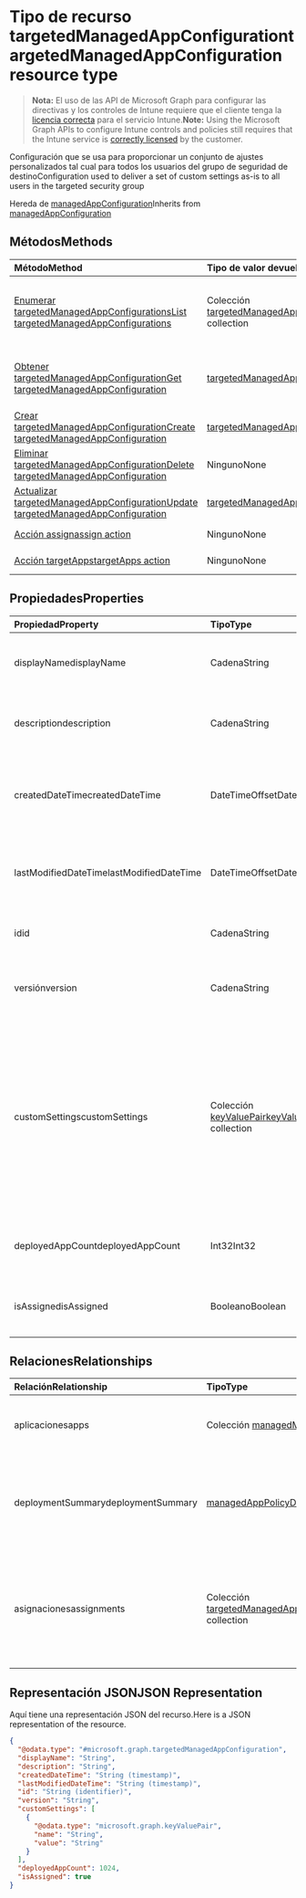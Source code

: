 # <a name="targetedmanagedappconfiguration-resource-type"></a><span data-ttu-id="b201d-101">Tipo de recurso targetedManagedAppConfiguration</span><span class="sxs-lookup"><span data-stu-id="b201d-101">targetedManagedAppConfiguration resource type</span></span>

> <span data-ttu-id="b201d-102">**Nota:** El uso de las API de Microsoft Graph para configurar las directivas y los controles de Intune requiere que el cliente tenga la [licencia correcta](https://go.microsoft.com/fwlink/?linkid=839381) para el servicio Intune.</span><span class="sxs-lookup"><span data-stu-id="b201d-102">**Note:** Using the Microsoft Graph APIs to configure Intune controls and policies still requires that the Intune service is [correctly licensed](https://go.microsoft.com/fwlink/?linkid=839381) by the customer.</span></span>

<span data-ttu-id="b201d-103">Configuración que se usa para proporcionar un conjunto de ajustes personalizados tal cual para todos los usuarios del grupo de seguridad de destino</span><span class="sxs-lookup"><span data-stu-id="b201d-103">Configuration used to deliver a set of custom settings as-is to all users in the targeted security group</span></span>

<span data-ttu-id="b201d-104">Hereda de [managedAppConfiguration](../resources/intune_mam_managedappconfiguration.md)</span><span class="sxs-lookup"><span data-stu-id="b201d-104">Inherits from [managedAppConfiguration](../resources/intune_mam_managedappconfiguration.md)</span></span>

## <a name="methods"></a><span data-ttu-id="b201d-105">Métodos</span><span class="sxs-lookup"><span data-stu-id="b201d-105">Methods</span></span>
|<span data-ttu-id="b201d-106">Método</span><span class="sxs-lookup"><span data-stu-id="b201d-106">Method</span></span>|<span data-ttu-id="b201d-107">Tipo de valor devuelto</span><span class="sxs-lookup"><span data-stu-id="b201d-107">Return Type</span></span>|<span data-ttu-id="b201d-108">Descripción</span><span class="sxs-lookup"><span data-stu-id="b201d-108">Description</span></span>|
|:---|:---|:---|
|[<span data-ttu-id="b201d-109">Enumerar targetedManagedAppConfigurations</span><span class="sxs-lookup"><span data-stu-id="b201d-109">List targetedManagedAppConfigurations</span></span>](../api/intune_mam_targetedmanagedappconfiguration_list.md)|<span data-ttu-id="b201d-110">Colección [targetedManagedAppConfiguration](../resources/intune_mam_targetedmanagedappconfiguration.md)</span><span class="sxs-lookup"><span data-stu-id="b201d-110">[targetedManagedAppConfiguration](../resources/intune_mam_targetedmanagedappconfiguration.md) collection</span></span>|<span data-ttu-id="b201d-111">Enumere las propiedades y las relaciones de los objetos [targetedManagedAppConfiguration](../resources/intune_mam_targetedmanagedappconfiguration.md).</span><span class="sxs-lookup"><span data-stu-id="b201d-111">List properties and relationships of the [targetedManagedAppConfiguration](../resources/intune_mam_targetedmanagedappconfiguration.md) objects.</span></span>|
|[<span data-ttu-id="b201d-112">Obtener targetedManagedAppConfiguration</span><span class="sxs-lookup"><span data-stu-id="b201d-112">Get targetedManagedAppConfiguration</span></span>](../api/intune_mam_targetedmanagedappconfiguration_get.md)|[<span data-ttu-id="b201d-113">targetedManagedAppConfiguration</span><span class="sxs-lookup"><span data-stu-id="b201d-113">targetedManagedAppConfiguration</span></span>](../resources/intune_mam_targetedmanagedappconfiguration.md)|<span data-ttu-id="b201d-114">Lea las propiedades y las relaciones del objeto [targetedManagedAppConfiguration](../resources/intune_mam_targetedmanagedappconfiguration.md).</span><span class="sxs-lookup"><span data-stu-id="b201d-114">Read properties and relationships of [plannerPlanDetails](../resources/intune_mam_targetedmanagedappconfiguration.md) object.</span></span>|
|[<span data-ttu-id="b201d-115">Crear targetedManagedAppConfiguration</span><span class="sxs-lookup"><span data-stu-id="b201d-115">Create targetedManagedAppConfiguration</span></span>](../api/intune_mam_targetedmanagedappconfiguration_create.md)|[<span data-ttu-id="b201d-116">targetedManagedAppConfiguration</span><span class="sxs-lookup"><span data-stu-id="b201d-116">targetedManagedAppConfiguration</span></span>](../resources/intune_mam_targetedmanagedappconfiguration.md)|<span data-ttu-id="b201d-117">Cree un objeto [targetedManagedAppConfiguration](../resources/intune_mam_targetedmanagedappconfiguration.md).</span><span class="sxs-lookup"><span data-stu-id="b201d-117">Create a new [plannerBucket](../resources/intune_mam_targetedmanagedappconfiguration.md) object.</span></span>|
|[<span data-ttu-id="b201d-118">Eliminar targetedManagedAppConfiguration</span><span class="sxs-lookup"><span data-stu-id="b201d-118">Delete targetedManagedAppConfiguration</span></span>](../api/intune_mam_targetedmanagedappconfiguration_delete.md)|<span data-ttu-id="b201d-119">Ninguno</span><span class="sxs-lookup"><span data-stu-id="b201d-119">None</span></span>|<span data-ttu-id="b201d-120">Elimina un [targetedManagedAppConfiguration](../resources/intune_mam_targetedmanagedappconfiguration.md).</span><span class="sxs-lookup"><span data-stu-id="b201d-120">Deletes a [targetedManagedAppConfiguration](../resources/intune_mam_targetedmanagedappconfiguration.md).</span></span>|
|[<span data-ttu-id="b201d-121">Actualizar targetedManagedAppConfiguration</span><span class="sxs-lookup"><span data-stu-id="b201d-121">Update targetedManagedAppConfiguration</span></span>](../api/intune_mam_targetedmanagedappconfiguration_update.md)|[<span data-ttu-id="b201d-122">targetedManagedAppConfiguration</span><span class="sxs-lookup"><span data-stu-id="b201d-122">targetedManagedAppConfiguration</span></span>](../resources/intune_mam_targetedmanagedappconfiguration.md)|<span data-ttu-id="b201d-123">Actualice las propiedades de un objeto [targetedManagedAppConfiguration](../resources/intune_mam_targetedmanagedappconfiguration.md).</span><span class="sxs-lookup"><span data-stu-id="b201d-123">Update the properties of a [calendar](../resources/intune_mam_targetedmanagedappconfiguration.md) object.</span></span>|
|[<span data-ttu-id="b201d-124">Acción assign</span><span class="sxs-lookup"><span data-stu-id="b201d-124">assign action</span></span>](../api/intune_mam_targetedmanagedappconfiguration_assign.md)|<span data-ttu-id="b201d-125">Ninguno</span><span class="sxs-lookup"><span data-stu-id="b201d-125">None</span></span>|<span data-ttu-id="b201d-126">Todavía no documentado</span><span class="sxs-lookup"><span data-stu-id="b201d-126">Not yet documented</span></span>|
|[<span data-ttu-id="b201d-127">Acción targetApps</span><span class="sxs-lookup"><span data-stu-id="b201d-127">targetApps action</span></span>](../api/intune_mam_targetedmanagedappconfiguration_targetapps.md)|<span data-ttu-id="b201d-128">Ninguno</span><span class="sxs-lookup"><span data-stu-id="b201d-128">None</span></span>|<span data-ttu-id="b201d-129">Todavía no documentado</span><span class="sxs-lookup"><span data-stu-id="b201d-129">Not yet documented</span></span>|

## <a name="properties"></a><span data-ttu-id="b201d-130">Propiedades</span><span class="sxs-lookup"><span data-stu-id="b201d-130">Properties</span></span>
|<span data-ttu-id="b201d-131">Propiedad</span><span class="sxs-lookup"><span data-stu-id="b201d-131">Property</span></span>|<span data-ttu-id="b201d-132">Tipo</span><span class="sxs-lookup"><span data-stu-id="b201d-132">Type</span></span>|<span data-ttu-id="b201d-133">Descripción</span><span class="sxs-lookup"><span data-stu-id="b201d-133">Description</span></span>|
|:---|:---|:---|
|<span data-ttu-id="b201d-134">displayName</span><span class="sxs-lookup"><span data-stu-id="b201d-134">displayName</span></span>|<span data-ttu-id="b201d-135">Cadena</span><span class="sxs-lookup"><span data-stu-id="b201d-135">String</span></span>|<span data-ttu-id="b201d-136">Nombre para mostrar de la directiva.</span><span class="sxs-lookup"><span data-stu-id="b201d-136">Policy display name.</span></span> <span data-ttu-id="b201d-137">Heredado de [managedAppPolicy](../resources/intune_mam_managedapppolicy.md)</span><span class="sxs-lookup"><span data-stu-id="b201d-137">Inherited from [managedAppPolicy](../resources/intune_mam_managedapppolicy.md)</span></span>|
|<span data-ttu-id="b201d-138">description</span><span class="sxs-lookup"><span data-stu-id="b201d-138">description</span></span>|<span data-ttu-id="b201d-139">Cadena</span><span class="sxs-lookup"><span data-stu-id="b201d-139">String</span></span>|<span data-ttu-id="b201d-140">La descripción de la directiva.</span><span class="sxs-lookup"><span data-stu-id="b201d-140">The policy's description.</span></span> <span data-ttu-id="b201d-141">Heredado de [managedAppPolicy](../resources/intune_mam_managedapppolicy.md)</span><span class="sxs-lookup"><span data-stu-id="b201d-141">Inherited from [managedAppPolicy](../resources/intune_mam_managedapppolicy.md)</span></span>|
|<span data-ttu-id="b201d-142">createdDateTime</span><span class="sxs-lookup"><span data-stu-id="b201d-142">createdDateTime</span></span>|<span data-ttu-id="b201d-143">DateTimeOffset</span><span class="sxs-lookup"><span data-stu-id="b201d-143">DateTimeOffset</span></span>|<span data-ttu-id="b201d-144">La fecha y la hora de creación de la directiva.</span><span class="sxs-lookup"><span data-stu-id="b201d-144">The date and time when the page was created.</span></span> <span data-ttu-id="b201d-145">Heredado de [managedAppPolicy](../resources/intune_mam_managedapppolicy.md)</span><span class="sxs-lookup"><span data-stu-id="b201d-145">Inherited from [managedAppPolicy](../resources/intune_mam_managedapppolicy.md)</span></span>|
|<span data-ttu-id="b201d-146">lastModifiedDateTime</span><span class="sxs-lookup"><span data-stu-id="b201d-146">lastModifiedDateTime</span></span>|<span data-ttu-id="b201d-147">DateTimeOffset</span><span class="sxs-lookup"><span data-stu-id="b201d-147">DateTimeOffset</span></span>|<span data-ttu-id="b201d-148">Última vez que se modificó la directiva.</span><span class="sxs-lookup"><span data-stu-id="b201d-148">Last time the policy was modified.</span></span> <span data-ttu-id="b201d-149">Heredado de [managedAppPolicy](../resources/intune_mam_managedapppolicy.md)</span><span class="sxs-lookup"><span data-stu-id="b201d-149">Inherited from [managedAppPolicy](../resources/intune_mam_managedapppolicy.md)</span></span>|
|<span data-ttu-id="b201d-150">id</span><span class="sxs-lookup"><span data-stu-id="b201d-150">id</span></span>|<span data-ttu-id="b201d-151">Cadena</span><span class="sxs-lookup"><span data-stu-id="b201d-151">String</span></span>|<span data-ttu-id="b201d-152">Clave de la entidad.</span><span class="sxs-lookup"><span data-stu-id="b201d-152">Key of the setting.</span></span> <span data-ttu-id="b201d-153">Heredado de [managedAppPolicy](../resources/intune_mam_managedapppolicy.md)</span><span class="sxs-lookup"><span data-stu-id="b201d-153">Inherited from [managedAppPolicy](../resources/intune_mam_managedapppolicy.md)</span></span>|
|<span data-ttu-id="b201d-154">versión</span><span class="sxs-lookup"><span data-stu-id="b201d-154">version</span></span>|<span data-ttu-id="b201d-155">Cadena</span><span class="sxs-lookup"><span data-stu-id="b201d-155">String</span></span>|<span data-ttu-id="b201d-156">Versión de la entidad.</span><span class="sxs-lookup"><span data-stu-id="b201d-156">Version of the entity.</span></span> <span data-ttu-id="b201d-157">Heredado de [managedAppPolicy](../resources/intune_mam_managedapppolicy.md)</span><span class="sxs-lookup"><span data-stu-id="b201d-157">Inherited from [managedAppPolicy](../resources/intune_mam_managedapppolicy.md)</span></span>|
|<span data-ttu-id="b201d-158">customSettings</span><span class="sxs-lookup"><span data-stu-id="b201d-158">customSettings</span></span>|<span data-ttu-id="b201d-159">Colección [keyValuePair](../resources/intune_mam_keyvaluepair.md)</span><span class="sxs-lookup"><span data-stu-id="b201d-159">[keyValuePair](../resources/intune_mam_keyvaluepair.md) collection</span></span>|<span data-ttu-id="b201d-160">Un conjunto de pares de clave de cadena y valor de cadena que se va a enviar a las aplicaciones para aquellos usuarios que tienen limitada la configuración, sin modificar por este servicio. Heredado de [managedAppConfiguration](../resources/intune_mam_managedappconfiguration.md)</span><span class="sxs-lookup"><span data-stu-id="b201d-160">A set of string key and string value pairs to be sent to apps for users to whom the configuration is scoped, unalterned by this service Inherited from [managedAppConfiguration](../resources/intune_mam_managedappconfiguration.md)</span></span>|
|<span data-ttu-id="b201d-161">deployedAppCount</span><span class="sxs-lookup"><span data-stu-id="b201d-161">deployedAppCount</span></span>|<span data-ttu-id="b201d-162">Int32</span><span class="sxs-lookup"><span data-stu-id="b201d-162">Int32</span></span>|<span data-ttu-id="b201d-163">Número de aplicaciones en las que se implementará la directiva actual.</span><span class="sxs-lookup"><span data-stu-id="b201d-163">Count of apps to which the current policy is deployed.</span></span>|
|<span data-ttu-id="b201d-164">isAssigned</span><span class="sxs-lookup"><span data-stu-id="b201d-164">isAssigned</span></span>|<span data-ttu-id="b201d-165">Booleano</span><span class="sxs-lookup"><span data-stu-id="b201d-165">Boolean</span></span>|<span data-ttu-id="b201d-166">Indica si la directiva se implementará en los grupos de inclusión o no.</span><span class="sxs-lookup"><span data-stu-id="b201d-166">Indicates if the policy is deployed to any inclusion groups or not.</span></span>|

## <a name="relationships"></a><span data-ttu-id="b201d-167">Relaciones</span><span class="sxs-lookup"><span data-stu-id="b201d-167">Relationships</span></span>
|<span data-ttu-id="b201d-168">Relación</span><span class="sxs-lookup"><span data-stu-id="b201d-168">Relationship</span></span>|<span data-ttu-id="b201d-169">Tipo</span><span class="sxs-lookup"><span data-stu-id="b201d-169">Type</span></span>|<span data-ttu-id="b201d-170">Descripción</span><span class="sxs-lookup"><span data-stu-id="b201d-170">Description</span></span>|
|:---|:---|:---|
|<span data-ttu-id="b201d-171">aplicaciones</span><span class="sxs-lookup"><span data-stu-id="b201d-171">apps</span></span>|<span data-ttu-id="b201d-172">Colección [managedMobileApp](../resources/intune_mam_managedmobileapp.md)</span><span class="sxs-lookup"><span data-stu-id="b201d-172">[managedMobileApp](../resources/intune_mam_managedmobileapp.md) collection</span></span>|<span data-ttu-id="b201d-173">Lista de aplicaciones en las que se implementará la directiva.</span><span class="sxs-lookup"><span data-stu-id="b201d-173">List of apps to which the policy is deployed.</span></span>|
|<span data-ttu-id="b201d-174">deploymentSummary</span><span class="sxs-lookup"><span data-stu-id="b201d-174">deploymentSummary</span></span>|[<span data-ttu-id="b201d-175">managedAppPolicyDeploymentSummary</span><span class="sxs-lookup"><span data-stu-id="b201d-175">managedAppPolicyDeploymentSummary</span></span>](../resources/intune_mam_managedapppolicydeploymentsummary.md)|<span data-ttu-id="b201d-176">Propiedad de navegación para el resumen de implementación de la configuración.</span><span class="sxs-lookup"><span data-stu-id="b201d-176">Navigation property to deployment summary of the configuration.</span></span>|
|<span data-ttu-id="b201d-177">asignaciones</span><span class="sxs-lookup"><span data-stu-id="b201d-177">assignments</span></span>|<span data-ttu-id="b201d-178">Colección [targetedManagedAppPolicyAssignment](../resources/intune_mam_targetedmanagedapppolicyassignment.md)</span><span class="sxs-lookup"><span data-stu-id="b201d-178">[targetedManagedAppPolicyAssignment](../resources/intune_mam_targetedmanagedapppolicyassignment.md) collection</span></span>|<span data-ttu-id="b201d-179">Propiedad de navegación a la lista de inclusión y exclusión de los grupos en los que se implementará la directiva.</span><span class="sxs-lookup"><span data-stu-id="b201d-179">Navigation property to list of inclusion and exclusion groups to which the policy is deployed.</span></span>|

## <a name="json-representation"></a><span data-ttu-id="b201d-180">Representación JSON</span><span class="sxs-lookup"><span data-stu-id="b201d-180">JSON Representation</span></span>
<span data-ttu-id="b201d-181">Aquí tiene una representación JSON del recurso.</span><span class="sxs-lookup"><span data-stu-id="b201d-181">Here is a JSON representation of the resource.</span></span>
<!-- {
  "blockType": "resource",
  "keyProperty": "id",
  "@odata.type": "microsoft.graph.targetedManagedAppConfiguration"
}
-->
``` json
{
  "@odata.type": "#microsoft.graph.targetedManagedAppConfiguration",
  "displayName": "String",
  "description": "String",
  "createdDateTime": "String (timestamp)",
  "lastModifiedDateTime": "String (timestamp)",
  "id": "String (identifier)",
  "version": "String",
  "customSettings": [
    {
      "@odata.type": "microsoft.graph.keyValuePair",
      "name": "String",
      "value": "String"
    }
  ],
  "deployedAppCount": 1024,
  "isAssigned": true
}
```



